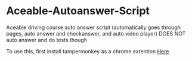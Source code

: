 # Aceable-Autoanswer-Script
Aceable driving course auto answer script (automatically goes through pages, auto answer and checkanswer, and auto video player) DOES NOT auto answer and do tests though


To use this, first install tampermonkey as a chrome extention <a href="https://chrome.google.com/webstore/detail/tampermonkey/dhdgffkkebhmkfjojejmpbldmpobfkfo">Here</a>
